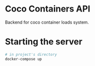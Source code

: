 # Coco Containers API

Backend for coco container loads system.

# Starting the server

```bash
# in project's directory
docker-compose up
```
